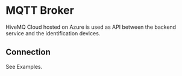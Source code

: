 # MQTT Broker

HiveMQ Cloud hosted on Azure is used as API between the backend service and the identification devices.

## Connection
See Examples.